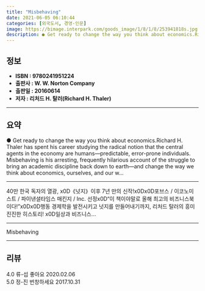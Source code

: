 ```yaml
---
title: "Misbehaving"
date: 2021-06-05 06:10:44
categories: [외국도서, 경영-인문]
image: https://bimage.interpark.com/goods_image/1/8/1/8/253941818s.jpg
description: ● Get ready to change the way you think about economics.Richard H. Thaler has spent his career studying the radical notion that the central agents in the econo
---
```


## **정보**

- **ISBN : 9780241951224**
- **출판사 : W. W. Norton   Company**
- **출판일 : 20160614**
- **저자 : 리처드 H. 탈러(Richard H. Thaler)**

------



## **요약**

●  Get ready to change the way you think about economics.Richard H. Thaler has spent his career studying the radical notion that the central agents in the economy are humans―predictable, error-prone individuals. Misbehaving is his arresting, frequently hilarious account of the struggle to bring an academic discipline back down to earth―and change the way we think about economics, ourselves, and our w...

------

40만 한국 독자의 열광, x0D《넛지》이후 7년 만의 신작!x0Dx0D포브스 / 이코노미스트 / 파이낸셜타임스  매킨지 / Inc. 선정x0D“이 책이야말로 올해 최고의 비즈니스북이다!”x0Dx0D행동 경제학을 발전시키고 넛지를 만들어내기까지, 리처드 탈러의 흥미진진한 히스토리! x0D일상과 비즈니스... 

------


Misbehaving 

------


## **리뷰** 

4.0 류-섭 좋아요  2020.02.06 <br/>5.0 정-진 번창하세요 2017.10.31 <br/>